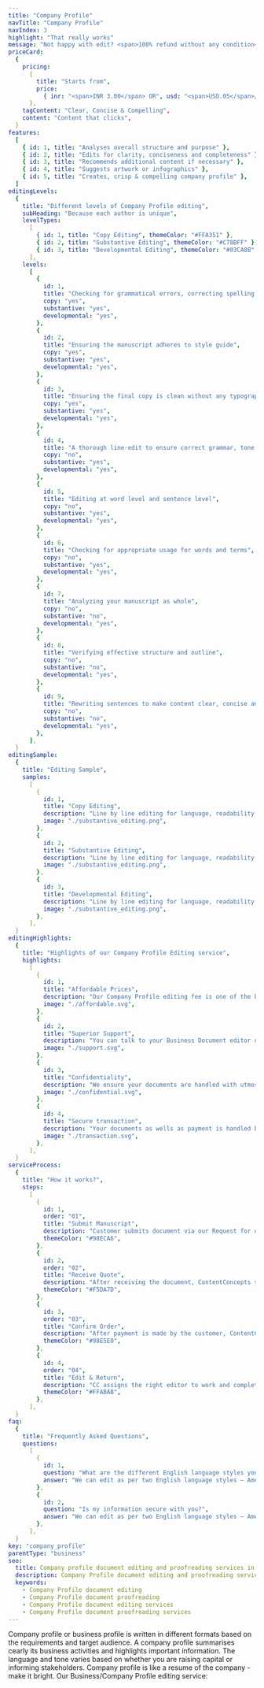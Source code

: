```yaml
---
title: "Company Profile"
navTitle: "Company Profile"
navIndex: 3
highlight: "That really works"
message: "Not happy with edit? <span>100% refund without any condition</span>"
priceCard:
  {
    pricing:
      {
        title: "Starts from",
        price:
          { inr: "<span>INR 3.00</span> OR", usd: "<span>USD.05</span>/word" },
      },
    tagContent: "Clear, Concise & Compelling",
    content: "Content that clicks",
  }
features:
  [
    { id: 1, title: "Analyses overall structure and purpose" },
    { id: 2, title: "Edits for clarity, conciseness and completeness" },
    { id: 3, title: "Recommends additional content if necessary" },
    { id: 4, title: "Suggests artwork or infographics" },
    { id: 5, title: "Creates, crisp & compelling company profile" },
  ]
editingLevels:
  {
    title: "Different levels of Company Profile editing",
    subHeading: "Because each author is unique",
    levelTypes:
      [
        { id: 1, title: "Copy Editing", themeColor: "#FFA351" },
        { id: 2, title: "Substantive Editing", themeColor: "#C78BFF" },
        { id: 3, title: "Developmental Editing", themeColor: "#03CA8B" },
      ],
    levels:
      [
        {
          id: 1,
          title: "Checking for grammatical errors, correcting spelling mistakes",
          copy: "yes",
          substantive: "yes",
          developmental: "yes",
        },
        {
          id: 2,
          title: "Ensuring the manuscript adheres to style guide",
          copy: "yes",
          substantive: "yes",
          developmental: "yes",
        },
        {
          id: 3,
          title: "Ensuring the final copy is clean without any typographical or other errors",
          copy: "yes",
          substantive: "yes",
          developmental: "yes",
        },
        {
          id: 4,
          title: "A thorough line-edit to ensure correct grammar, tone, clarity and consistency",
          copy: "no",
          substantive: "yes",
          developmental: "yes",
        },
        {
          id: 5,
          title: "Editing at word level and sentence level",
          copy: "no",
          substantive: "yes",
          developmental: "yes",
        },
        {
          id: 6,
          title: "Checking for appropriate usage for words and terms",
          copy: "no",
          substantive: "yes",
          developmental: "yes",
        },
        {
          id: 7,
          title: "Analyzing your manuscript as whole",
          copy: "no",
          substantive: "no",
          developmental: "yes",
        },
        {
          id: 8,
          title: "Verifying effective structure and outline",
          copy: "no",
          substantive: "no",
          developmental: "yes",
        },
        {
          id: 9,
          title: "Rewriting sentences to make content clear, concise and effective",
          copy: "no",
          substantive: "no",
          developmental: "yes",
        },
      ],
  }
editingSample:
  {
    title: "Editing Sample",
    samples:
      [
        {
          id: 1,
          title: "Copy Editing",
          description: "Line by line editing for language, readability and technical learning improvement",
          image: "./substantive_editing.png",
        },
        {
          id: 2,
          title: "Substantive Editing",
          description: "Line by line editing for language, readability and technical improvement",
          image: "./substantive_editing.png",
        },
        {
          id: 3,
          title: "Developmental Editing",
          description: "Line by line editing for language, readability and technical improvement",
          image: "./substantive_editing.png",
        },
      ],
  }
editingHighlights:
  {
    title: "Highlights of our Company Profile Editing service",
    highlights:
      [
        {
          id: 1,
          title: "Affordable Prices",
          description: "Our Company Profile editing fee is one of the best in the industry for the level of quality work we offer from our trusted Business English editors.",
          image: "./affordable.svg",
        },
        {
          id: 2,
          title: "Superior Support",
          description: "You can talk to your Business Document editor until you are satisfied with our editing service, get your queries answered via email or chat and send your dpcument after review for further check.",
          image: "./support.svg",
        },
        {
          id: 3,
          title: "Confidentiality",
          description: "We ensure your documents are handled with utmost care. We can sign NDA if necessary.",
          image: "./confidential.svg",
        },
        {
          id: 4,
          title: "Secure transaction",
          description: "Your documents as wells as payment is handled by our secure website which has passed the best level of security testing in the industry.",
          image: "./transaction.svg",
        },
      ],
  }
serviceProcess:
  {
    title: "How it works?",
    steps:
      [
        {
          id: 1,
          order: "01",
          title: "Submit Manuscript",
          description: "Customer submits document via our Request for quote page.",
          themeColor: "#98ECA6",
        },
        {
          id: 2,
          order: "02",
          title: "Receive Quote",
          description: "After receiving the document, ContentConcepts sends price quote.",
          themeColor: "#F5DA7D",
        },
        {
          id: 3,
          order: "03",
          title: "Confirm Order",
          description: "After payment is made by the customer, ContentConcepts sends confirmation of payment.",
          themeColor: "#98E5E0",
        },
        {
          id: 4,
          order: "04",
          title: "Edit & Return",
          description: "CC assigns the right editor to work and complete your document.",
          themeColor: "#FFABAB",
        },
      ],
  }
faq:
  {
    title: "Frequently Asked Questions",
    questions:
      [
        {
          id: 1,
          question: "What are the different English language styles you use while editing?",
          answer: "We can edit as per two English language styles – American English and British English. You can choose your preferred language style in the online submission form.",
        },
        {
          id: 2,
          question: "Is my information secure with you?",
          answer: "We can edit as per two English language styles – American English and British English.",
        },
      ],
  }
key: "company_profile"
parentType: "business"
seo:
  title: Company profile document editing and proofreading services in India.
  description: Company Profile document editing and proofreading services in India at affordable prices.
  keywords:
    - Company Profile document editing
    - Company Profile document proofreading
    - Company Profile document editing services
    - Company Profile document proofreading services
---
```


Company profile or business profile is written in different formats based on the requirements and target audience. A company profile summarises cearly its business activities and highlights important information. The language and tone varies based on whether you are raising capital or informing stakeholders. Company profile is like a resume of the company - make it bright. Our Business/Company Profile editing service:
